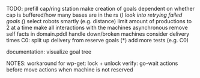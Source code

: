 TODO:
prefill cap/ring station
make creation of goals dependent on whether cap is buffered/how many bases are in the rs
(*) look into retrying failed goals
(*) select robots smartly (e.g. distance)
limit amount of productions to 2 at a time
make all interactions with the machines asynchronous
remove self facts in domain.pddl
handle down/broken machines
consider delivery times
C0: split up delivery from reserve goals
(*) add more tests (e.g. C0)

documentation: visualize goal tree

NOTES:
workaround for wp-get: lock + unlock
verify: go-wait actions before move actions when machine is not reserved
